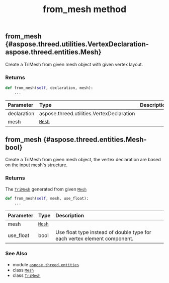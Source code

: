﻿---
title: from_mesh method
second_title: Aspose.3D for Python via .NET API References
description: 
type: docs
weight: 60
url: /aspose.threed.entities/trimesh/from_mesh/
is_root: false
---

## from_mesh {#aspose.threed.utilities.VertexDeclaration-aspose.threed.entities.Mesh}

Create a TriMesh from given mesh object with given vertex layout.


### Returns 





```python
def from_mesh(self, declaration, mesh):
    ...
```


| Parameter | Type | Description |
| :- | :- | :- |
| declaration | aspose.threed.utilities.VertexDeclaration |  |
| mesh | [`Mesh`](/3d/python-net/aspose.threed.entities/mesh) |  |


## from_mesh {#aspose.threed.entities.Mesh-bool}

Create a TriMesh from given mesh object, the vertex declaration are based on the input mesh's structure.


### Returns 


The [`TriMesh`](/3d/python-net/aspose.threed.entities/trimesh) generated from given [`Mesh`](/3d/python-net/aspose.threed.entities/mesh)


```python
def from_mesh(self, mesh, use_float):
    ...
```


| Parameter | Type | Description |
| :- | :- | :- |
| mesh | [`Mesh`](/3d/python-net/aspose.threed.entities/mesh) |  |
| use_float | bool | Use float type instead of double type for each vertex element component. |



### See Also
* module [`aspose.threed.entities`](../../)
* class [`Mesh`](/3d/python-net/aspose.threed.entities/mesh)
* class [`TriMesh`](/3d/python-net/aspose.threed.entities/trimesh)
